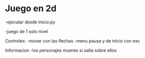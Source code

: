 # Juego en 2d

-ejecutar desde inicio.py

-juego de 1 solo nivel

Controles:
-mover con las flechas
-menu pausa y de inicio con esc

Informacion
-los personajes mueren si salta sobre ellos

